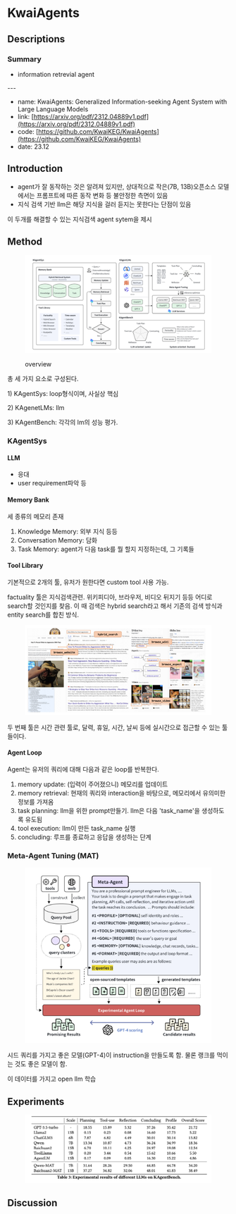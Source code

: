 # KwaiAgents

## Descriptions

### Summary

* information retrevial agent

\---

* name: KwaiAgents: Generalized Information-seeking Agent System with Large Language Models
* link: [https://arxiv.org/pdf/2312.04889v1.pdf](https://arxiv.org/pdf/2312.04889v1.pdf)
* code: [https://github.com/KwaiKEG/KwaiAgents](https://github.com/KwaiKEG/KwaiAgents)
* date: 23.12



## Introduction

* agent가 잘 동작하는 것은 알려져 있지만, 상대적으로 작은(7B, 13B)오픈소스 모델에서는 프롬프트에 따른 동작 변화 등 불안정한 측면이 있음
* 지식 검색 기반 llm은 해당 지식을 걸러 듣지는 못한다는 단점이 있음

이 두개를 해결할 수 있는 지식검색 agent sytem을 제시&#x20;

## Method

<figure><img src=".gitbook/assets/image.png" alt=""><figcaption><p>overview</p></figcaption></figure>

총 세 가지 요소로 구성된다.

1\) KAgentSys: loop형식이며, 사실상 핵심

2\) KAgenetLMs: llm

3\) KAgentBench: 각각의 lm의 성능 평가.

### KAgentSys

#### LLM

* 응대
* user requirement파악 등

#### Memory Bank

세 종류의 메모리 존재

1. Knowledge Memory: 외부 지식 등등
2. Conversation Memory: 담화
3. Task Memory: agent가 다음 task를 뭘 할지 지정하는데, 그 기록들

#### Tool Library

기본적으로 2개의 툴, 유저가 원한다면 custom tool 사용 가능.

factuality 툴은 지식검색관련. 위키피디아, 브라우저, 비디오 뒤지기 등등 어디로 search할 것인지를 찾음. 이 때 검색은 hybrid search라고 해서 기존의 검색 방식과 entity search를 합친 방식.

<figure><img src=".gitbook/assets/image (1).png" alt=""><figcaption></figcaption></figure>

두 번째 툴은 시간 관련 툴로, 달력, 휴일, 시간, 날씨 등에 실시간으로 접근할 수 있는 툴들이다.



#### Agent Loop

Agent는 유저의 쿼리에 대해 다음과 같은 loop를 반복한다.

1. memory update: (입력이 주어졌으니) 메모리를 업데이트
2. memory retrieval: 현재의 쿼리와 interaction을 바탕으로, 메모리에서 유의미한 정보를 가져옴
3. task planning: llm을 위한 prompt만들기. llm은 다음 'task\_name'을 생성하도록 유도됨
4. tool execution: llm이 만든 task\_name 실행
5. concluding: 루프를 종료하고 응답을 생성하는 단계

### Meta-Agent Tuning (MAT)

<figure><img src=".gitbook/assets/image (2).png" alt=""><figcaption></figcaption></figure>

시드 쿼리를 가지고 좋은 모델(GPT-4)이 instruction을 만들도록 함. 물론 랭크를 먹이는 것도 좋은 모델이 함.

이 데이터를 가지고 open llm 학습

## Experiments

<figure><img src=".gitbook/assets/image (3).png" alt=""><figcaption></figcaption></figure>



## Discussion
